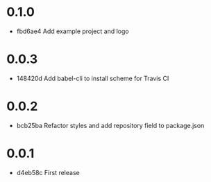 # 0.1.0
*  fbd6ae4 Add example project and logo

# 0.0.3
*  148420d Add babel-cli to install scheme for Travis CI

# 0.0.2
*  bcb25ba Refactor styles and add repository field to package.json

# 0.0.1
*  d4eb58c First release